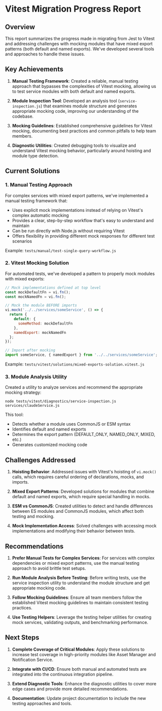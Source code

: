 # Vitest Migration Progress Report

## Overview

This report summarizes the progress made in migrating from Jest to Vitest and addressing challenges with mocking modules that have mixed export patterns (both default and named exports). We've developed several tools and approaches to handle these issues.

## Key Achievements

1. **Manual Testing Framework**: Created a reliable, manual testing approach that bypasses the complexities of Vitest mocking, allowing us to test service modules with both default and named exports.

2. **Module Inspection Tool**: Developed an analysis tool (`service-inspection.js`) that examines module structure and generates appropriate mocking code, improving our understanding of the codebase.

3. **Mocking Guidelines**: Established comprehensive guidelines for Vitest mocking, documenting best practices and common pitfalls to help team members.

4. **Diagnostic Utilities**: Created debugging tools to visualize and understand Vitest mocking behavior, particularly around hoisting and module type detection.

## Current Solutions

### 1. Manual Testing Approach

For complex services with mixed export patterns, we've implemented a manual testing framework that:

- Uses explicit mock implementations instead of relying on Vitest's complex automatic mocking
- Provides a clear, step-by-step workflow that's easy to understand and maintain
- Can be run directly with Node.js without requiring Vitest
- Offers flexibility in providing different mock responses for different test scenarios

Example: `tests/manual/test-single-query-workflow.js`

### 2. Vitest Mocking Solution

For automated tests, we've developed a pattern to properly mock modules with mixed exports:

```javascript
// Mock implementations defined at top level
const mockDefaultFn = vi.fn();
const mockNamedFn = vi.fn();

// Mock the module BEFORE imports
vi.mock('../../services/someService', () => {
  return {
    default: {
      someMethod: mockDefaultFn
    },
    namedExport: mockNamedFn
  };
});

// Import after mocking
import someService, { namedExport } from '../../services/someService';
```

Example: `tests/vitest/solutions/mixed-exports-solution.vitest.js`

### 3. Module Analysis Utility

Created a utility to analyze services and recommend the appropriate mocking strategy:

```
node tests/vitest/diagnostics/service-inspection.js services/claudeService.js
```

This tool:
- Detects whether a module uses CommonJS or ESM syntax
- Identifies default and named exports
- Determines the export pattern (DEFAULT_ONLY, NAMED_ONLY, MIXED, etc.)
- Generates customized mocking code

## Challenges Addressed

1. **Hoisting Behavior**: Addressed issues with Vitest's hoisting of `vi.mock()` calls, which requires careful ordering of declarations, mocks, and imports.

2. **Mixed Export Patterns**: Developed solutions for modules that combine default and named exports, which require special handling in mocks.

3. **ESM vs CommonJS**: Created utilities to detect and handle differences between ES modules and CommonJS modules, which affect both testing and mocking.

4. **Mock Implementation Access**: Solved challenges with accessing mock implementations and modifying their behavior between tests.

## Recommendations

1. **Prefer Manual Tests for Complex Services**: For services with complex dependencies or mixed export patterns, use the manual testing approach to avoid brittle test setups.

2. **Run Module Analysis Before Testing**: Before writing tests, use the service inspection utility to understand the module structure and get appropriate mocking code.

3. **Follow Mocking Guidelines**: Ensure all team members follow the established Vitest mocking guidelines to maintain consistent testing practices.

4. **Use Testing Helpers**: Leverage the testing helper utilities for creating mock services, validating outputs, and benchmarking performance.

## Next Steps

1. **Complete Coverage of Critical Modules**: Apply these solutions to increase test coverage in high-priority modules like Asset Manager and Notification Service.

2. **Integrate with CI/CD**: Ensure both manual and automated tests are integrated into the continuous integration pipeline.

3. **Extend Diagnostic Tools**: Enhance the diagnostic utilities to cover more edge cases and provide more detailed recommendations.

4. **Documentation**: Update project documentation to include the new testing approaches and tools.
